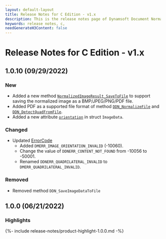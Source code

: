 ```yaml
---
layout: default-layout
title: Release Notes for C Edition - v1.x
description: This is the release notes page of Dynamsoft Document Normalizer SDK C Edition for version 1.x.
keywords: release notes, c, 
needGenerateH3Content: false
---
```


# Release Notes for C Edition - v1.x

## 1.0.10 (09/29/2022)

### New

- Added a new method [`NormalizedImageResult_SaveToFile`](../api-reference/document-normalizer-result.md#normalizedimageresultsavetofile) to support saving the normalized image as a BMP/JPEG/PNG/PDF file.
- Added PDF as a supported file format of method [`DDN_NormalizeFile`](../api-reference/document-normalizer-normalizing.md#ddnnormalizefile) and [`DDN_DetectQuadFromFile`](../api-reference/document-normalizer-normalizing.md#ddndetectquadfromfile).
- Added a new attribute [`orientation`](../api-reference/image-data.md#orientation) in struct `ImageData`.

### Changed

- Updated [ErrorCode](../../enumerations/error-code.md)
  - Added `DMERR_IMAGE_ORIENTATION_INVALID` (-10060).
  - Change the value of `DDNERR_CONTENT_NOT_FOUND` from -10056 to -50001.
  - Renamed `DDNERR_QUADRILATERAL_INVALID` to `DMERR_QUADRILATERAL_INVALID`.

### Removed

- Removed method `DDN_SaveImageDataToFile`

## 1.0.0 (06/21/2022)

### Highlights

{%- include release-notes/product-highlight-1.0.0.md -%}
